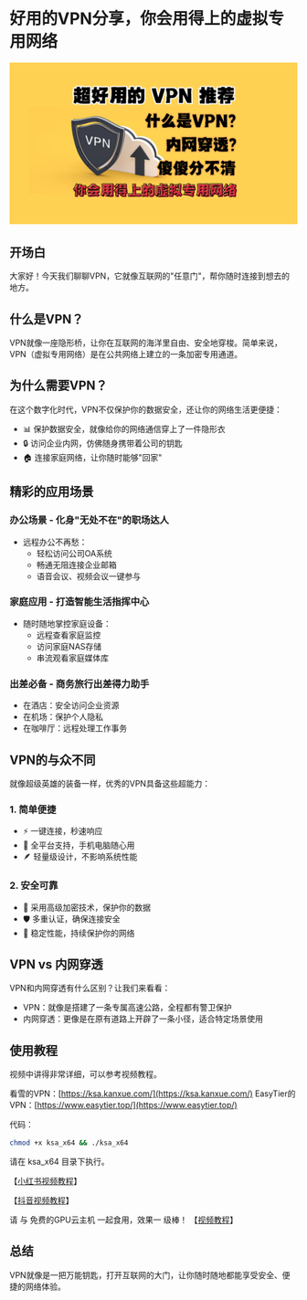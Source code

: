 # 好用的VPN分享，你会用得上的虚拟专用网络

![image](../assets/others/34.png)

## 开场白
大家好！今天我们聊聊VPN，它就像互联网的"任意门"，帮你随时连接到想去的地方。

## 什么是VPN？
VPN就像一座隐形桥，让你在互联网的海洋里自由、安全地穿梭。简单来说，VPN（虚拟专用网络）是在公共网络上建立的一条加密专用通道。

## 为什么需要VPN？
在这个数字化时代，VPN不仅保护你的数据安全，还让你的网络生活更便捷：
- 📊 保护数据安全，就像给你的网络通信穿上了一件隐形衣
- 🔒 访问企业内网，仿佛随身携带着公司的钥匙
- 🏠 连接家庭网络，让你随时能够"回家"

## 精彩的应用场景

### 办公场景 - 化身"无处不在"的职场达人
- 远程办公不再愁：
  - 轻松访问公司OA系统
  - 畅通无阻连接企业邮箱
  - 语音会议、视频会议一键参与

### 家庭应用 - 打造智能生活指挥中心
- 随时随地掌控家庭设备：
  - 远程查看家庭监控
  - 访问家庭NAS存储
  - 串流观看家庭媒体库

### 出差必备 - 商务旅行出差得力助手
- 在酒店：安全访问企业资源
- 在机场：保护个人隐私
- 在咖啡厅：远程处理工作事务

## VPN的与众不同
就像超级英雄的装备一样，优秀的VPN具备这些超能力：

### 1. 简单便捷
- ⚡ 一键连接，秒速响应
- 📱 全平台支持，手机电脑随心用
- 🪶 轻量级设计，不影响系统性能

### 2. 安全可靠
- 🔐 采用高级加密技术，保护你的数据
- 🛡️ 多重认证，确保连接安全
- 💪 稳定性能，持续保护你的网络

## VPN vs 内网穿透
VPN和内网穿透有什么区别？让我们来看看：
- VPN：就像是搭建了一条专属高速公路，全程都有警卫保护
- 内网穿透：更像是在原有道路上开辟了一条小径，适合特定场景使用

## 使用教程
视频中讲得非常详细，可以参考视频教程。

看雪的VPN：[https://ksa.kanxue.com/](https://ksa.kanxue.com/)
EasyTier的VPN：[https://www.easytier.top/](https://www.easytier.top/)

代码：
```bash
chmod +x ksa_x64 && ./ksa_x64
```
请在 ksa_x64 目录下执行。

【[小红书视频教程](https://www.xiaohongshu.com/discovery/item/676423360000000014027b07?source=webshare&xhsshare=pc_web&xsec_token=ABzf-fhLZ0oyTNquAKp6YNFgPkCadC2a9ixPqggV3w3dU=&xsec_source=pc_share)】

【[抖音视频教程](https://v.douyin.com/iUuBh1Mt/)】

请 与 免费的GPU云主机 一起食用，效果一 级棒！ 【[视频教程](https://www.bilibili.com/video/BV1nMzNYHEd6/)】

## 总结
VPN就像是一把万能钥匙，打开互联网的大门，让你随时随地都能享受安全、便捷的网络体验。


